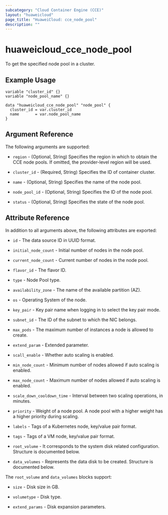 ```yaml
---
subcategory: "Cloud Container Engine (CCE)"
layout: "huaweicloud"
page_title: "HuaweiCloud: cce_node_pool"
description: ""
---
```


# huaweicloud_cce_node_pool

To get the specified node pool in a cluster.

## Example Usage

```hcl
variable "cluster_id" {}
variable "node_pool_name" {}

data "huaweicloud_cce_node_pool" "node_pool" {
  cluster_id = var.cluster_id
  name       = var.node_pool_name
}
```

## Argument Reference

The following arguments are supported:

* `region` - (Optional, String) Specifies the region in which to obtain the CCE node pools.
  If omitted, the provider-level region will be used.

* `cluster_id` - (Required, String) Specifies the ID of container cluster.

* `name` - (Optional, String) Specifies the name of the node pool.

* `node_pool_id` - (Optional, String) Specifies the ID of the node pool.

* `status` - (Optional, String) Specifies the state of the node pool.

## Attribute Reference

In addition to all arguments above, the following attributes are exported:

* `id` - The data source ID in UUID format.

* `initial_node_count` - Initial number of nodes in the node pool.

* `current_node_count` - Current number of nodes in the node pool.

* `flavor_id` - The flavor ID.

* `type` - Node Pool type.

* `availability_zone` - The name of the available partition (AZ).

* `os` - Operating System of the node.

* `key_pair` - Key pair name when logging in to select the key pair mode.

* `subnet_id` - The ID of the subnet to which the NIC belongs.

* `max_pods` - The maximum number of instances a node is allowed to create.

* `extend_param` - Extended parameter.

* `scall_enable` - Whether auto scaling is enabled.

* `min_node_count` - Minimum number of nodes allowed if auto scaling is enabled.

* `max_node_count` - Maximum number of nodes allowed if auto scaling is enabled.

* `scale_down_cooldown_time` - Interval between two scaling operations, in minutes.

* `priority` - Weight of a node pool. A node pool with a higher weight has a higher priority during scaling.

* `labels` - Tags of a Kubernetes node, key/value pair format.

* `tags` - Tags of a VM node, key/value pair format.

* `root_volume` - It corresponds to the system disk related configuration. Structure is documented below.

* `data_volumes` - Represents the data disk to be created. Structure is documented below.

The `root_volume` and `data_volumes` blocks support:

* `size` - Disk size in GB.

* `volumetype` - Disk type.

* `extend_params` - Disk expansion parameters.
